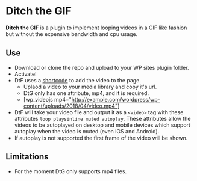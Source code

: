 # Ditch the GIF


**Ditch the GIF** is a plugin to implement looping videos in a GIF like fashion but without the expensive bandwidth and cpu usage.
## Use


* Download or clone the repo and upload to your WP sites plugin folder.
* Activate!
* DtF uses a [shortcode](https://codex.wordpress.org/shortcode) to add the video to the page.
	* Uplaod a video to your media library and copy it's url.
	* DtG only has one attribute, mp4, and it is required.
	* [wp_videojs mp4="http://example.com/wordpress/wp-content/uploads/2018/04/video.mp4"]
* DtF will take your video file and output it as a `<video>` tag with these attributes `loop playsinline muted autoplay`. These attributes allow the videos to be autoplayed on desktop and mobile devices which support autoplay when the video is muted (even iOS and Android).
* If autoplay is not supported the first frame of the video will be shown.

## Limitations

* For the moment DtG only supports mp4 files.